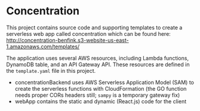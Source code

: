 # Concentration

This project contains source code and supporting templates to create a serverless web app called concentration which can be found here: http://concentration-benfink.s3-website-us-east-1.amazonaws.com/templates/

The application uses several AWS resources, including Lambda functions, DynamoDB table, and an API Gateway API. These resources are defined in the `template.yaml` file in this project.



* concentrationBackend uses AWS Serverless Application Model (SAM) to create the serverless functions with CloudFormation (the GO function needs proper CORs headers still; `sampy` is a temporary gateway fix)
* webApp contains the static and dynamic (React.js) code for the client
